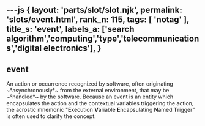 ---js
{
  layout: 'parts/slot/slot.njk',
  permalink: 'slots/event.html',
  rank_n: 115,
  tags: [ 'notag' ],
  title_s: 'event',
  labels_a: ['search algorithm','computing','type','telecommunications','digital electronics'],
}
---
## event

An action or occurrence recognized by software, often originating ~°asynchronously°~ from the external environment, that may be ~°handled°~ by the software. Because an event is an entity which encapsulates the action and the contextual variables triggering the action, the acrostic mnemonic "<b>E</b>xecution <b>V</b>ariable <b>E</b>ncapsulating <b>N</b>amed <b>T</b>rigger" is often used to clarify the concept.
